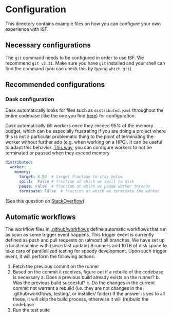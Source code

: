 # Configuration

This directory contains example files on how you can configure your own experience with ISF.

## Necessary configurations
The `git` command needs to be configured in order to use ISF. We recommend `git v2.31`. Make sure you have `git` installed and your shell can find the command (you can check this by typing `which git`).

## Recommended configurations

### Dask configuration
Dask automatically looks for files such as `distributed.yaml` throughout the entire codebase (like the one you find [here](./distributed_example.yaml)) for configuration. 

Dask automatically kill workers once they exceed 95% of the memory budget, which can be especially frustrating if you are doing a project where this is not a particular problematic thing to the point of terminating the worker without further ado (e.g. when working on a HPC). It can be useful to adapt this behavior. [This way](./distributed_example.yaml), you can configure workers to not be terminated or paused when they exceed memory 
```yml
distributed:
  worker:
    memory:
      target: 0.90  # target fraction to stay below
	  spill:  False # fraction at which we spill to disk
	  pause: False  # fraction at which we pause worker threads
	  terminate: False  # fraction at which we terminate the worker
```
(See this question on [StackOverflow](https://stackoverflow.com/questions/57997463/dask-warning-worker-exceeded-95-memory-budget))

## Automatic workflows
The workflow files in [.github/workflows](.github/workflows) define automatic workflows that run as soon as some trigger event happens. This trigger event is currently defined as push and pull requests on (almost) all branches. We have set up a local machine with (since last update) 8 runners and 10TB of disk space to take care of parallellized testing for speedy development. Upon such trigger event, it will perform the following actions:
1. Fetch the previous commit on the runner
2. Based on the commit it receives, figure out if a rebuild of the codebase is necessary
  a. Does a previous build already exists on the runner?
  b. Was the previous build succesful?
  c. Do the changes in the current commit not warrant a rebuild (i.e. they are not changes in the .github/workflows, testing/, or installer/ folder)
  If the answer is yes to all these, it will skip the build process, otherwise it will (re)build the codebase
3. Run the test suite


